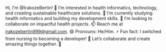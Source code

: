  Hi, I’m @IrakozeBertin!
👀 I’m interested in health informatics, technology, and creating sustainable healthcare solutions.
🌱 I’m currently studying health informatics and building my development skills.
💞️ I’m looking to collaborate on impactful health projects.
📫 Reach me at irakozebertin999@gmail.com.
😄 Pronouns: He/Him.
⚡ Fun fact: I switched from nursing to becoming a developer! 🚀
Let’s collaborate and create amazing things together. 🚀
<!---
IrakozeBertin/IrakozeBertin is a ✨ special ✨ repository because its `README.md` (this file) appears on your GitHub profile.
You can click the Preview link to take a look at your changes.
--->

